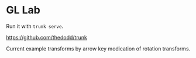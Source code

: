 # GL Lab

Run it with `trunk serve`.


https://github.com/thedodd/trunk


Current example transforms by arrow key modication of rotation transforms.